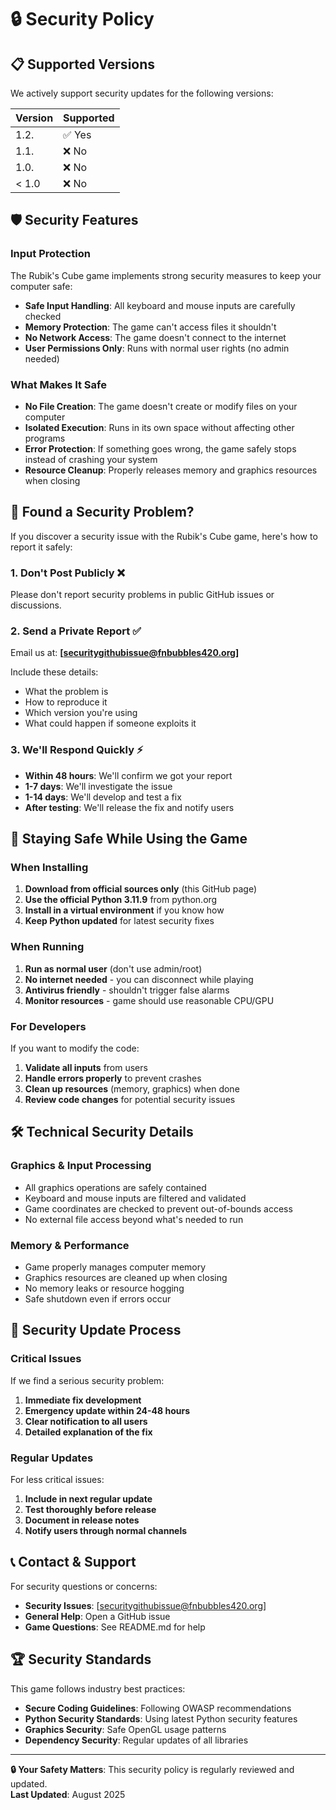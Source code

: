 # 🔒 Security Policy

## 📋 Supported Versions

We actively support security updates for the following versions:

| Version | Supported          |
| ------- | ------------------ |
| 1.2.   | ✅ Yes             |
| 1.1.   | ❌ No             |
| 1.0.  | ❌ No             |
| < 1.0   | ❌ No              |

## 🛡️ Security Features

### Input Protection

The Rubik's Cube game implements strong security measures to keep your computer safe:

- **Safe Input Handling**: All keyboard and mouse inputs are carefully checked
- **Memory Protection**: The game can't access files it shouldn't
- **No Network Access**: The game doesn't connect to the internet
- **User Permissions Only**: Runs with normal user rights (no admin needed)

### What Makes It Safe

- **No File Creation**: The game doesn't create or modify files on your computer
- **Isolated Execution**: Runs in its own space without affecting other programs
- **Error Protection**: If something goes wrong, the game safely stops instead of crashing your system
- **Resource Cleanup**: Properly releases memory and graphics resources when closing

## 🚨 Found a Security Problem?

If you discover a security issue with the Rubik's Cube game, here's how to report it safely:

### 1. **Don't Post Publicly** ❌

Please don't report security problems in public GitHub issues or discussions.

### 2. **Send a Private Report** ✅

Email us at: **[securitygithubissue@fnbubbles420.org]**

Include these details:
- What the problem is
- How to reproduce it
- Which version you're using
- What could happen if someone exploits it

### 3. **We'll Respond Quickly** ⚡

- **Within 48 hours**: We'll confirm we got your report
- **1-7 days**: We'll investigate the issue
- **1-14 days**: We'll develop and test a fix
- **After testing**: We'll release the fix and notify users

## 🔧 Staying Safe While Using the Game

### When Installing
1. **Download from official sources only** (this GitHub page)
2. **Use the official Python 3.11.9** from python.org
3. **Install in a virtual environment** if you know how
4. **Keep Python updated** for latest security fixes

### When Running
1. **Run as normal user** (don't use admin/root)
2. **No internet needed** - you can disconnect while playing
3. **Antivirus friendly** - shouldn't trigger false alarms
4. **Monitor resources** - game should use reasonable CPU/GPU

### For Developers
If you want to modify the code:
1. **Validate all inputs** from users
2. **Handle errors properly** to prevent crashes
3. **Clean up resources** (memory, graphics) when done
4. **Review code changes** for potential security issues

## 🛠️ Technical Security Details

### Graphics & Input Processing
- All graphics operations are safely contained
- Keyboard and mouse inputs are filtered and validated
- Game coordinates are checked to prevent out-of-bounds access
- No external file access beyond what's needed to run

### Memory & Performance
- Game properly manages computer memory
- Graphics resources are cleaned up when closing
- No memory leaks or resource hogging
- Safe shutdown even if errors occur

## 🚀 Security Update Process

### Critical Issues
If we find a serious security problem:
1. **Immediate fix development**
2. **Emergency update within 24-48 hours**
3. **Clear notification to all users**
4. **Detailed explanation of the fix**

### Regular Updates
For less critical issues:
1. **Include in next regular update**
2. **Test thoroughly before release**
3. **Document in release notes**
4. **Notify users through normal channels**

## 📞 Contact & Support

For security questions or concerns:

- **Security Issues**: [securitygithubissue@fnbubbles420.org]
- **General Help**: Open a GitHub issue
- **Game Questions**: See README.md for help

## 🏆 Security Standards

This game follows industry best practices:
- **Secure Coding Guidelines**: Following OWASP recommendations
- **Python Security Standards**: Using latest Python security features
- **Graphics Security**: Safe OpenGL usage patterns
- **Dependency Security**: Regular updates of all libraries

---

**🔒 Your Safety Matters**: This security policy is regularly reviewed and updated.  
**Last Updated**: August 2025
